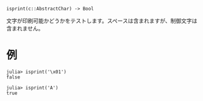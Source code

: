 ```
isprint(c::AbstractChar) -> Bool
```

文字が印刷可能かどうかをテストします。スペースは含まれますが、制御文字は含まれません。

# 例

```jldoctest
julia> isprint('\x01')
false

julia> isprint('A')
true
```
